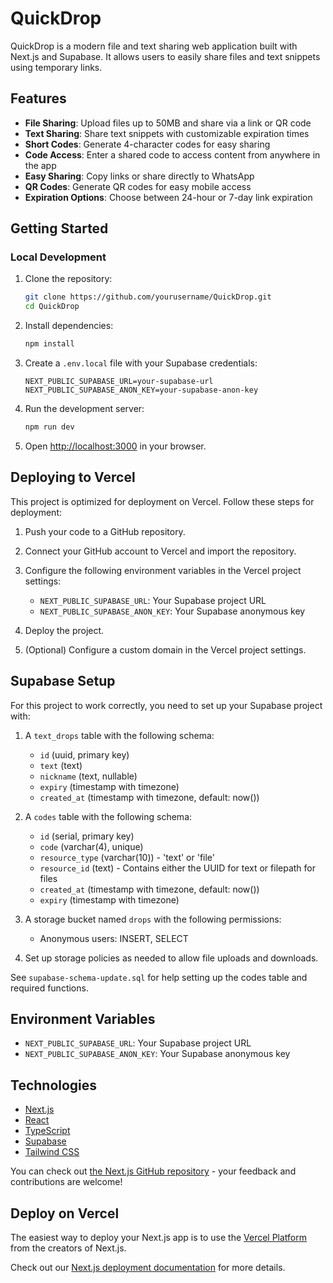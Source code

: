 # QuickDrop

QuickDrop is a modern file and text sharing web application built with Next.js and Supabase. It allows users to easily share files and text snippets using temporary links.

## Features

- **File Sharing**: Upload files up to 50MB and share via a link or QR code
- **Text Sharing**: Share text snippets with customizable expiration times
- **Short Codes**: Generate 4-character codes for easy sharing
- **Code Access**: Enter a shared code to access content from anywhere in the app
- **Easy Sharing**: Copy links or share directly to WhatsApp
- **QR Codes**: Generate QR codes for easy mobile access
- **Expiration Options**: Choose between 24-hour or 7-day link expiration

## Getting Started

### Local Development

1. Clone the repository:
   ```bash
   git clone https://github.com/yourusername/QuickDrop.git
   cd QuickDrop
   ```

2. Install dependencies:
   ```bash
   npm install
   ```

3. Create a `.env.local` file with your Supabase credentials:
   ```
   NEXT_PUBLIC_SUPABASE_URL=your-supabase-url
   NEXT_PUBLIC_SUPABASE_ANON_KEY=your-supabase-anon-key
   ```

4. Run the development server:
   ```bash
   npm run dev
   ```

5. Open [http://localhost:3000](http://localhost:3000) in your browser.

## Deploying to Vercel

This project is optimized for deployment on Vercel. Follow these steps for deployment:

1. Push your code to a GitHub repository.

2. Connect your GitHub account to Vercel and import the repository.

3. Configure the following environment variables in the Vercel project settings:
   - `NEXT_PUBLIC_SUPABASE_URL`: Your Supabase project URL
   - `NEXT_PUBLIC_SUPABASE_ANON_KEY`: Your Supabase anonymous key

4. Deploy the project.

5. (Optional) Configure a custom domain in the Vercel project settings.

## Supabase Setup

For this project to work correctly, you need to set up your Supabase project with:

1. A `text_drops` table with the following schema:
   - `id` (uuid, primary key)
   - `text` (text)
   - `nickname` (text, nullable)
   - `expiry` (timestamp with timezone)
   - `created_at` (timestamp with timezone, default: now())

2. A `codes` table with the following schema:
   - `id` (serial, primary key)
   - `code` (varchar(4), unique)
   - `resource_type` (varchar(10)) - 'text' or 'file'
   - `resource_id` (text) - Contains either the UUID for text or filepath for files
   - `created_at` (timestamp with timezone, default: now())
   - `expiry` (timestamp with timezone)

3. A storage bucket named `drops` with the following permissions:
   - Anonymous users: INSERT, SELECT

4. Set up storage policies as needed to allow file uploads and downloads.

See `supabase-schema-update.sql` for help setting up the codes table and required functions.

## Environment Variables

- `NEXT_PUBLIC_SUPABASE_URL`: Your Supabase project URL
- `NEXT_PUBLIC_SUPABASE_ANON_KEY`: Your Supabase anonymous key

## Technologies

- [Next.js](https://nextjs.org/)
- [React](https://reactjs.org/)
- [TypeScript](https://www.typescriptlang.org/)
- [Supabase](https://supabase.io/)
- [Tailwind CSS](https://tailwindcss.com/)

You can check out [the Next.js GitHub repository](https://github.com/vercel/next.js) - your feedback and contributions are welcome!

## Deploy on Vercel

The easiest way to deploy your Next.js app is to use the [Vercel Platform](https://vercel.com/new?utm_medium=default-template&filter=next.js&utm_source=create-next-app&utm_campaign=create-next-app-readme) from the creators of Next.js.

Check out our [Next.js deployment documentation](https://nextjs.org/docs/app/building-your-application/deploying) for more details.

